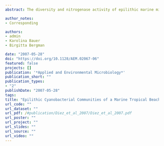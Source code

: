 ```yaml
---
abstract: The diversity and nitrogenase activity of epilithic marine microbes in a Holocene beach rock (Heron Island, Great Barrier Reef, Australia) with a proposed biological calcification “microbialite” origin were examined. Partial 16S rRNA gene sequences from the dominant mat (a coherent and layered pink-pigmented community spread over the beach rock) and biofilms (nonstratified, differently pigmented microbial communities of small shallow depressions) were retrieved using denaturing gradient gel electrophoresis (DGGE), and a clone library was retrieved from the dominant mat. The 16S rRNA gene sequences and morphological analyses revealed heterogeneity in the cyanobacterial distribution patterns. The nonheterocystous filamentous genus Blennothrix sp., phylogenetically related to Lyngbya , dominated the mat together with unidentified nonheterocystous filaments of members of the Pseudanabaenaceae and the unicellular genus Chroococcidiopsis . The dominance and three-dimensional intertwined distribution of these organisms were confirmed by nonintrusive scanning microscopy. In contrast, the less pronounced biofilms were dominated by the heterocystous cyanobacterial genus Calothrix , two unicellular Entophysalis morphotypes, Lyngbya spp., and members of the Pseudanabaenaceae family. Cytophaga - Flavobacterium - Bacteroides and Alphaproteobacteria phylotypes were also retrieved from the beach rock. The microbial diversity of the dominant mat was accompanied by high nocturnal nitrogenase activities (as determined by in situ acetylene reduction assays). A new DGGE nifH gene optimization approach for cyanobacterial nitrogen fixers showed that the sequences retrieved from the dominant mat were related to nonheterocystous uncultured cyanobacterial phylotypes, only distantly related to sequences of nitrogen-fixing cultured cyanobacteria. These data stress the occurrence and importance of nonheterocystous epilithic cyanobacteria, and it is hypothesized that such epilithic cyanobacteria are the principal nitrogen fixers of the Heron Island beach rock.

author_notes:
- Corresponding

authors:
- admin
- Karolina Bauer
- Birgitta Bergman

date: "2007-05-28"
doi: "https://doi.org/10.1128/AEM.02067-06"
featured: false
projects: []
publication: '*Applied and Environmental Microbiology*'
publication_short: ""
publication_types:
- "2"
publishDate: "2007-05-28"
tags:
title: "Epilithic Cyanobacterial Communities of a Marine Tropical Beach Rock (Heron Island, Great Barrier Reef): Diversity and Diazotrophy"
url_code: ""
url_dataset: ""
url_pdf: /#publication/Diez_et_al_2007/Diez_et_al_2007.pdf
url_poster: ""
url_project: ""
url_slides: ""
url_source: ""
url_video: ""
---
```


